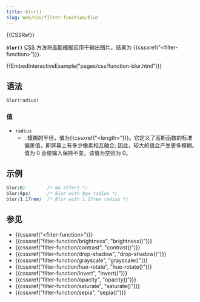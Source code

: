 ```yaml
---
title: blur()
slug: Web/CSS/filter-function/blur
---
```


{{CSSRef}}

**`blur()`** [CSS](/zh-CN/docs/Web/CSS) 方法将[高斯模糊](https://en.wikipedia.org/wiki/Gaussian_blur)应用于输出图片。结果为 {{cssxref("&lt;filter-function&gt;")}}.

{{EmbedInteractiveExample("pages/css/function-blur.html")}}

## 语法

```plain
blur(radius)
```

### 值

- `radius`
  - : 模糊的半径，值为{{cssxref("&lt;length&gt;")}}。它定义了高斯函数的标准偏差值，即屏幕上有多少像素相互融合; 因此，较大的值会产生更多模糊。值为 0 会使输入保持不变。该值为空则为 0。

## 示例

```css
blur(0)        /* No effect */
blur(8px)      /* Blur with 8px radius */
blur(1.17rem)  /* Blur with 1.17rem radius */
```

## 参见

- {{cssxref("&lt;filter-function&gt;")}}
- {{cssxref("filter-function/brightness", "brightness()")}}
- {{cssxref("filter-function/contrast", "contrast()")}}
- {{cssxref("filter-function/drop-shadow", "drop-shadow()")}}
- {{cssxref("filter-function/grayscale", "grayscale()")}}
- {{cssxref("filter-function/hue-rotate", "hue-rotate()")}}
- {{cssxref("filter-function/invert", "invert()")}}
- {{cssxref("filter-function/opacity", "opacity()")}}
- {{cssxref("filter-function/saturate", "saturate()")}}
- {{cssxref("filter-function/sepia", "sepia()")}}
